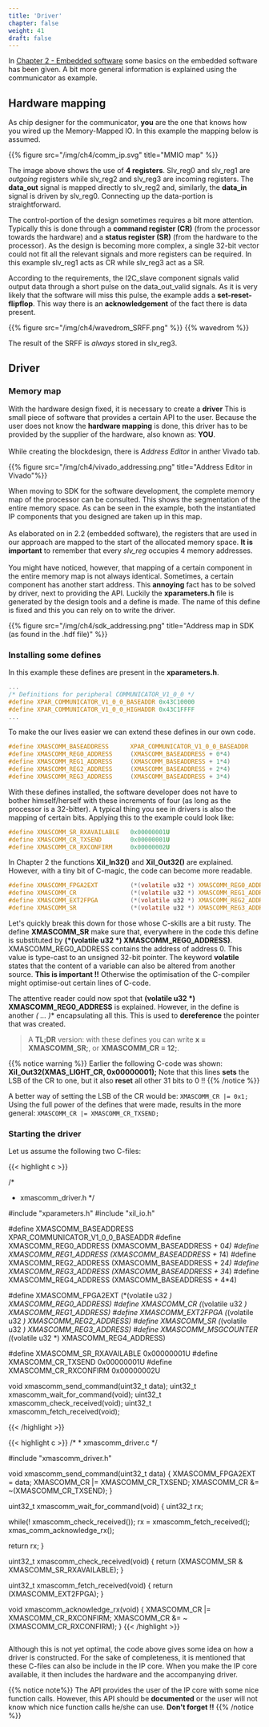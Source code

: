 ```yaml
---
title: 'Driver'
chapter: false
weight: 41
draft: false
---
```


In [Chapter 2 - Embedded software](/ch2_soc/2_emb_software) some basics on the embedded software has been given. A bit more general information is explained using the communicator as example.

## Hardware mapping

As chip designer for the communicator, **you** are the one that knows how you wired up the Memory-Mapped IO. In this example the mapping below is assumed.

{{% figure src="/img/ch4/comm_ip.svg" title="MMIO map" %}}

The image above shows the use of **4 registers**. Slv_reg0 and slv_reg1 are *outgoing* registers while slv_reg2 and slv_reg3 are incoming registers. The **data_out** signal is mapped directly to slv_reg2 and, similarly, the **data_in** signal is driven by slv_reg0. Connecting up the data-portion is straightforward.

The control-portion of the design sometimes requires a bit more attention. Typically this is done through a **command register (CR)** (from the processor towards the hardware) and a **status register (SR)** (from the hardware to the processor). As the design is becoming more complex, a single 32-bit vector could not fit all the relevant signals and more registers can be required. In this example slv_reg1 acts as CR while slv_reg3 act as a SR.

According to the requirements, the I2C_slave component signals valid output data through a short pulse on the data_out_valid signals. As it is very likely that the software will miss this pulse, the example adds a **set-reset-flipflop**. This way there is an **acknowledgement** of the fact there is data present.

{{% figure src="/img/ch4/wavedrom_SRFF.png" %}}
{{% wavedrom %}}

The result of the SRFF is *always* stored in slv_reg3.


## Driver

### Memory map

<div class="multicolumn">
  <div class="column">
With the hardware design fixed, it is necessary to create a <b>driver</b> This is small piece of software that provides a certain API to the user. Because the user does not know the <b>hardware mapping</b> is done, this driver has to be provided by the supplier of the hardware, also known as: <b>YOU</b>.
<br/>
<br/>
While creating the blockdesign, there is <i>Address Editor</i> in anther Vivado tab.

{{% figure src="/img/ch4/vivado_addressing.png" title="Address Editor in Vivado"%}}

When moving to SDK for the software development, the complete memory map of the processor can be consulted. This shows the segmentation of the entire memory space. As can be seen in the example, both the instantiated IP components that you designed are taken up in this map.
<br/><br/>
As elaborated on in 2.2 (embedded software), the registers that are used in our approach are mapped to the start of the allocated memory space. <b>It is important</b> to remember that every <i>slv_reg</i> occupies 4 memory addresses.
<br/><br/>
You might have noticed, however, that mapping of a certain component in the entire memory map is not always identical. Sometimes, a certain component has another start address. This <b>annoying</b> fact has to be solved by driver, next to providing the API. Luckily the <b>xparameters.h</b> file is generated by the design tools and a define is made. The name of this define is fixed and this you can rely on to write the driver.

  </div>
  <div class="column">
    {{% figure src="/img/ch4/sdk_addressing.png" title="Address map in SDK (as found in the .hdf file)" %}}
  </div>
</div>


### Installing some defines
In this example these defines are present in the **xparameters.h**.
```C
...
/* Definitions for peripheral COMMUNICATOR_V1_0_0 */
#define XPAR_COMMUNICATOR_V1_0_0_BASEADDR 0x43C10000
#define XPAR_COMMUNICATOR_V1_0_0_HIGHADDR 0x43C1FFFF
...
```

To make the our lives easier we can extend these defines in our own code.

```C
#define XMASCOMM_BASEADDRESS      XPAR_COMMUNICATOR_V1_0_0_BASEADDR
#define XMASCOMM_REG0_ADDRESS     (XMASCOMM_BASEADDRESS + 0*4)
#define XMASCOMM_REG1_ADDRESS     (XMASCOMM_BASEADDRESS + 1*4)
#define XMASCOMM_REG2_ADDRESS     (XMASCOMM_BASEADDRESS + 2*4)
#define XMASCOMM_REG3_ADDRESS     (XMASCOMM_BASEADDRESS + 3*4)
```

With these defines installed, the software developer does not have to bother himself/herself with these increments of four (as long as the processor is a 32-bitter). A typical thing you see in drivers is also the mapping of certain bits. Applying this to the example could look like:

```C
#define XMASCOMM_SR_RXAVAILABLE   0x00000001U
#define XMASCOMM_CR_TXSEND        0x00000001U
#define XMASCOMM_CR_RXCONFIRM     0x00000002U
```

In Chapter 2 the functions **Xil_In32()** and **Xil_Out32()** are explained. However, with a tiny bit of C-magic, the code can become more readable.

```C
#define XMASCOMM_FPGA2EXT         (*(volatile u32 *) XMASCOMM_REG0_ADDRESS)
#define XMASCOMM_CR               (*(volatile u32 *) XMASCOMM_REG1_ADDRESS)
#define XMASCOMM_EXT2FPGA         (*(volatile u32 *) XMASCOMM_REG2_ADDRESS)
#define XMASCOMM_SR               (*(volatile u32 *) XMASCOMM_REG3_ADDRESS)
```

Let's quickly break this down for those whose C-skills are a bit rusty. The define **XMASCOMM_SR** make sure that, everywhere in the code this define is substituted by **(\*(volatile u32 \*) XMASCOMM_REG0_ADDRESS)**. XMASCOMM_REG0_ADDRESS contains the address of address 0. This value is type-cast to an unsigned 32-bit pointer. The keyword **volatile** states that the content of a variable can also be altered from another source. **This is important !!** Otherwise the optimisation of the C-compiler might optimise-out certain lines of C-code.

The attentive reader could now spot that **(volatile u32 \*) XMASCOMM_REG0_ADDRESS** is explained. However, in the define is another **(* ... )** encapsulating all this. This is used to **dereference** the pointer that was created. 

> A **TL;DR** version: with these defines you can write **x = XMASCOMM_SR;**, or **XMASCOMM_CR = 12;**.

{{% notice warning %}}
Earlier the following C-code was shown: **Xil_Out32(XMAS_LIGHT_CR, 0x00000001);** Note that this lines **sets** the LSB of the CR to one, but it also **reset** all other 31 bits to 0 !! 
{{% /notice  %}}

A better way of setting the LSB of the CR would be: `XMASCOMM_CR |= 0x1;` Using the full power of the defines that were made, results in the more general: `XMASCOMM_CR |= XMASCOMM_CR_TXSEND;`

### Starting the driver

Let us assume the following two C-files:

<div class="multicolumn">
  <div class="column">
  {{< highlight c >}}

/*
 * xmascomm_driver.h
 */

#include "xparameters.h"
#include "xil_io.h"

#define XMASCOMM_BASEADDRESS      XPAR_COMMUNICATOR_V1_0_0_BASEADDR
#define XMASCOMM_REG0_ADDRESS     (XMASCOMM_BASEADDRESS + 0*4)
#define XMASCOMM_REG1_ADDRESS     (XMASCOMM_BASEADDRESS + 1*4)
#define XMASCOMM_REG2_ADDRESS     (XMASCOMM_BASEADDRESS + 2*4)
#define XMASCOMM_REG3_ADDRESS     (XMASCOMM_BASEADDRESS + 3*4)
#define XMASCOMM_REG4_ADDRESS     (XMASCOMM_BASEADDRESS + 4*4)

#define XMASCOMM_FPGA2EXT         (*(volatile u32 *) XMASCOMM_REG0_ADDRESS)
#define XMASCOMM_CR               (*(volatile u32 *) XMASCOMM_REG1_ADDRESS)
#define XMASCOMM_EXT2FPGA         (*(volatile u32 *) XMASCOMM_REG2_ADDRESS)
#define XMASCOMM_SR               (*(volatile u32 *) XMASCOMM_REG3_ADDRESS)
#define XMASCOMM_MSGCOUNTER       (*(volatile u32 *) XMASCOMM_REG4_ADDRESS)

#define XMASCOMM_SR_RXAVAILABLE   0x00000001U
#define XMASCOMM_CR_TXSEND        0x00000001U
#define XMASCOMM_CR_RXCONFIRM     0x00000002U


void xmascomm_send_command(uint32_t data);
uint32_t xmascomm_wait_for_command(void);
uint32_t xmascomm_check_received(void);
uint32_t xmascomm_fetch_received(void);


  {{< /highlight >}}
  </div>
  <div class="column">
  {{< highlight c >}}
/*
 * xmascomm_driver.c
 */

#include "xmascomm_driver.h"

void xmascomm_send_command(uint32_t data) {
  XMASCOMM_FPGA2EXT = data;
  XMASCOMM_CR |= XMASCOMM_CR_TXSEND;
  XMASCOMM_CR &= ~(XMASCOMM_CR_TXSEND);
}

uint32_t xmascomm_wait_for_command(void) {
  uint32_t rx;

  while(! xmascomm_check_received());
  rx = xmascomm_fetch_received();
  xmas_comm_acknowledge_rx();

  return rx;
}


uint32_t xmascomm_check_received(void) {
  return (XMASCOMM_SR & XMASCOMM_SR_RXAVAILABLE);
}

uint32_t xmascomm_fetch_received(void) {
  return (XMASCOMM_EXT2FPGA);
}

void xmascomm_acknowledge_rx(void) {
  XMASCOMM_CR |= XMASCOMM_CR_RXCONFIRM;
  XMASCOMM_CR &= ~(XMASCOMM_CR_RXCONFIRM);
}
  {{< /highlight >}}
  </div>
</div>

Although this is not yet optimal, the code above gives some idea on how a driver is constructed. For the sake of completeness, it is mentioned that these C-files can also be include in the IP core. When you make the IP core available, it then includes the hardware and the accompanying driver.

{{% notice note%}}
The API provides the user of the IP core with some nice function calls. However, this API should be **documented** or the user will not know which nice function calls he/she can use. **Don't forget !!**
{{% /notice %}}

